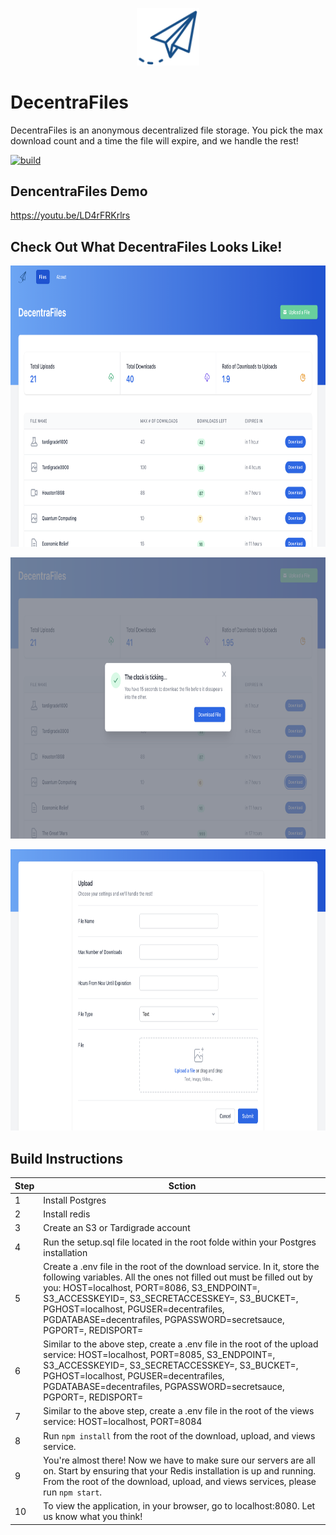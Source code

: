 <p align="center">
  <img width="100px" src="https://github.com/gabedealmeida/DecentraFiles/blob/main/public/images/DecentraFilesLogo.png" alt="DecentraFiles" />
</p>

# DecentraFiles

DecentraFiles is an anonymous decentralized file storage. You pick the max download count and a time the file will expire, and we handle the rest!

[![build](https://img.shields.io/badge/build-passing-brightgreen)](https://github.com/gabedealmeida/DecentraFiles/blob/main/README.md)

## DencentraFiles Demo
https://youtu.be/LD4rFRKrlrs

## Check Out What DecentraFiles Looks Like!
<p>
  <img height="450px" src="https://github.com/gabedealmeida/DecentraFiles/blob/main/public/images/DecentraFilesHomepage.png" alt="DecentraFiles" />
</p>

<p>
  <img height="450px" src="https://github.com/gabedealmeida/DecentraFiles/blob/main/public/images/DecentraFilesDownloadModal.png" alt="DecentraFiles" />
</p>

<p>
  <img height="450px" src="https://github.com/gabedealmeida/DecentraFiles/blob/main/public/images/DecentraFilesUploadFile.png" alt="DecentraFiles" />
</p>

## Build Instructions

| Step | Sction                                                                                                                                                                                                                                                                                                                                                        |
| ---- | ------------------------------------------------------------------------------------------------------------------------------------------------------------------------------------------------------------------------------------------------------------------------------------------------------------------------------------------------------------- |
| 1    | Install Postgres                                                                                                                                                                                                                                                                                                                                              |
| 2    | Install redis                                                                                                                                                                                                                                                                                                                                                 |
| 3    | Create an S3 or Tardigrade account                                                                                                                                                                                                                                                                                                                            |
| 4    | Run the setup.sql file located in the root folde within your Postgres installation                                                                                                                                                                                                                                                                            |
| 5    | Create a .env file in the root of the download service. In it, store the following variables. All the ones not filled out must be filled out by you: HOST=localhost, PORT=8086, S3_ENDPOINT=, S3_ACCESSKEYID=, S3_SECRETACCESSKEY=, S3_BUCKET=, PGHOST=localhost, PGUSER=decentrafiles, PGDATABASE=decentrafiles, PGPASSWORD=secretsauce, PGPORT=, REDISPORT= |
| 6    | Similar to the above step, create a .env file in the root of the upload service: HOST=localhost, PORT=8085, S3_ENDPOINT=, S3_ACCESSKEYID=, S3_SECRETACCESSKEY=, S3_BUCKET=, PGHOST=localhost, PGUSER=decentrafiles, PGDATABASE=decentrafiles, PGPASSWORD=secretsauce, PGPORT=, REDISPORT=                                                                     |
| 7    | Similar to the above step, create a .env file in the root of the views service: HOST=localhost, PORT=8084                                                                                                                                                                                                                                                     |
| 8    | Run `npm install` from the root of the download, upload, and views service.                                                                                                                                                                                                                                                                                   |
| 9    | You're almost there! Now we have to make sure our servers are all on. Start by ensuring that your Redis installation is up and running. From the root of the download, upload, and views services, please run `npm start`.                                                                                                                                    |
| 10   | To view the application, in your browser, go to localhost:8080. Let us know what you think!                                                                                                                                                                                                                                                                   |
